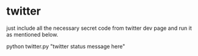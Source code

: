 # twitter
just include all the necessary secret code from twitter dev page and run it as mentioned below.

python twitter.py "twitter status message here"
